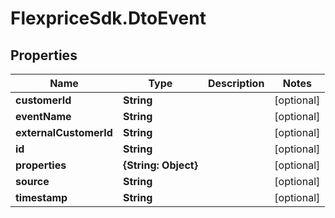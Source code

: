 # FlexpriceSdk.DtoEvent

## Properties

Name | Type | Description | Notes
------------ | ------------- | ------------- | -------------
**customerId** | **String** |  | [optional] 
**eventName** | **String** |  | [optional] 
**externalCustomerId** | **String** |  | [optional] 
**id** | **String** |  | [optional] 
**properties** | **{String: Object}** |  | [optional] 
**source** | **String** |  | [optional] 
**timestamp** | **String** |  | [optional] 


